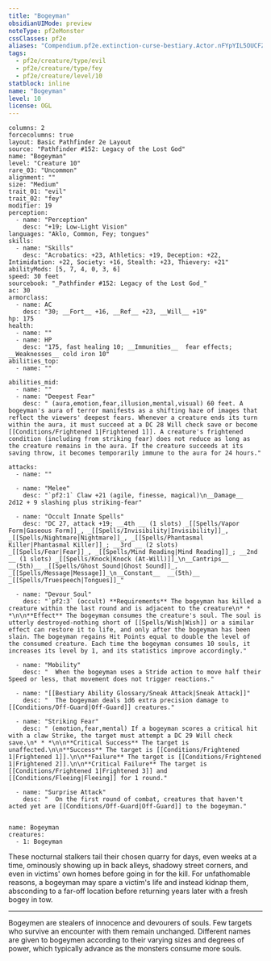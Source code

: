 ```yaml
---
title: "Bogeyman"
obsidianUIMode: preview
noteType: pf2eMonster
cssClasses: pf2e
aliases: "Compendium.pf2e.extinction-curse-bestiary.Actor.nFYpYIL5OUCFZCr9" 
tags:
  - pf2e/creature/type/evil
  - pf2e/creature/type/fey
  - pf2e/creature/level/10
statblock: inline
name: "Bogeyman"
level: 10
license: OGL
---
```


```statblock
columns: 2
forcecolumns: true
layout: Basic Pathfinder 2e Layout
source: "Pathfinder #152: Legacy of the Lost God"
name: "Bogeyman"
level: "Creature 10"
rare_03: "Uncommon"
alignment: ""
size: "Medium"
trait_01: "evil"
trait_02: "fey"
modifier: 19
perception:
  - name: "Perception"
    desc: "+19; Low-Light Vision"
languages: "Aklo, Common, Fey; tongues"
skills:
  - name: "Skills"
    desc: "Acrobatics: +23, Athletics: +19, Deception: +22, Intimidation: +22, Society: +16, Stealth: +23, Thievery: +21"
abilityMods: [5, 7, 4, 0, 3, 6]
speed: 30 feet
sourcebook: "_Pathfinder #152: Legacy of the Lost God_"
ac: 30
armorclass:
  - name: AC
    desc: "30; __Fort__ +16, __Ref__ +23, __Will__ +19"
hp: 175
health:
  - name: ""
  - name: HP
    desc: "175, fast healing 10; __Immunities__  fear effects; __Weaknesses__ cold iron 10"
abilities_top:
  - name: ""

abilities_mid:
  - name: ""
  - name: "Deepest Fear"
    desc: " (aura,emotion,fear,illusion,mental,visual) 60 feet. A bogeyman's aura of terror manifests as a shifting haze of images that reflect the viewers' deepest fears. Whenever a creature ends its turn within the aura, it must succeed at a DC 28 Will check save or become [[Conditions/Frightened 1|Frightened 1]]. A creature's frightened condition (including from striking fear) does not reduce as long as the creature remains in the aura. If the creature succeeds at its saving throw, it becomes temporarily immune to the aura for 24 hours."

attacks:
  - name: ""

  - name: "Melee"
    desc: "`pf2:1` Claw +21 (agile, finesse, magical)\n__Damage__  2d12 + 9 slashing plus striking-fear"

  - name: "Occult Innate Spells"
    desc: "DC 27, attack +19; __4th __ (1 slots) _[[Spells/Vapor Form|Gaseous Form]]_, _[[Spells/Invisibility|Invisibility]]_, _[[Spells/Nightmare|Nightmare]]_, _[[Spells/Phantasmal Killer|Phantasmal Killer]]_; __3rd __ (2 slots) _[[Spells/Fear|Fear]]_, _[[Spells/Mind Reading|Mind Reading]]_; __2nd __ (1 slots) _[[Spells/Knock|Knock (At-Will)]]_\n__Cantrips__  __(5th)__ _[[Spells/Ghost Sound|Ghost Sound]]_, _[[Spells/Message|Message]]_\n__Constant__  __(5th)__ _[[Spells/Truespeech|Tongues]]_"

  - name: "Devour Soul"
    desc: "`pf2:3` (occult) **Requirements** The bogeyman has killed a creature within the last round and is adjacent to the creature\n* * *\n\n**Effect** The bogeyman consumes the creature's soul. The soul is utterly destroyed-nothing short of [[Spells/Wish|Wish]] or a similar effect can restore it to life, and only after the bogeyman has been slain. The bogeyman regains Hit Points equal to double the level of the consumed creature. Each time the bogeyman consumes 10 souls, it increases its level by 1, and its statistics improve accordingly."

  - name: "Mobility"
    desc: "  When the bogeyman uses a Stride action to move half their Speed or less, that movement does not trigger reactions."

  - name: "[[Bestiary Ability Glossary/Sneak Attack|Sneak Attack]]"
    desc: "  The bogeyman deals 1d6 extra precision damage to [[Conditions/Off-Guard|Off-Guard]] creatures."

  - name: "Striking Fear"
    desc: " (emotion,fear,mental) If a bogeyman scores a critical hit with a claw Strike, the target must attempt a DC 29 Will check save.\n* * *\n\n**Critical Success** The target is unaffected.\n\n**Success** The target is [[Conditions/Frightened 1|Frightened 1]].\n\n**Failure** The target is [[Conditions/Frightened 1|Frightened 2]].\n\n**Critical Failure** The target is [[Conditions/Frightened 1|Frightened 3]] and [[Conditions/Fleeing|Fleeing]] for 1 round."

  - name: "Surprise Attack"
    desc: "  On the first round of combat, creatures that haven't acted yet are [[Conditions/Off-Guard|Off-Guard]] to the bogeyman."
 
```

```encounter-table
name: Bogeyman
creatures:
  - 1: Bogeyman
```



These nocturnal stalkers tail their chosen quarry for days, even weeks at a time, ominously showing up in back alleys, shadowy street corners, and even in victims' own homes before going in for the kill. For unfathomable reasons, a bogeyman may spare a victim's life and instead kidnap them, absconding to a far-off location before returning years later with a fresh bogey in tow.

* * *

Bogeymen are stealers of innocence and devourers of souls. Few targets who survive an encounter with them remain unchanged. Different names are given to bogeymen according to their varying sizes and degrees of power, which typically advance as the monsters consume more souls.
